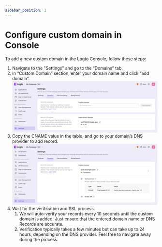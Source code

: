 ```yaml
---
sidebar_position: 1
---
```


# Configure custom domain in Console

To add a new custom domain in the Logto Console, follow these steps:

1. Navigate to the "Settings" and go to the “Domains” tab.
2. In “Custom Domain” section, enter your domain name and click “add domain”. ![Add domain](./assets/add-domain.webp)
3. Copy the CNAME value in the table, and go to your domain’s DNS provider to add record. ![Verify](./assets/verify.webp)
4. Wait for the verification and SSL process.
   1. We will auto-verify your records every 10 seconds until the custom domain is added. Just ensure that the entered domain name or DNS Records are accurate.
   2. Verification typically takes a few minutes but can take up to 24 hours, depending on the DNS provider. Feel free to navigate away during the process.
